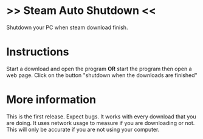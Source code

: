 # >> Steam Auto Shutdown <<
Shutdown your PC when steam download finish.

# Instructions
Start a download and open the program <b>OR</b> start the program then open a web page.
Click on the button "shutdown when the downloads are finished"

# More information
This is the first release. Expect bugs.
It works with every download that you are doing.
It uses network usage to measure if you are downloading or not. This will only be accurate if you are not using your computer.
